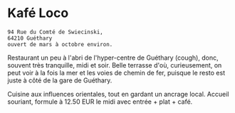 # Kafé Loco

    94 Rue du Comté de Swiecinski,
    64210 Guéthary
    ouvert de mars à octobre environ.

Restaurant un peu à l'abri de l'hyper-centre de Guéthary (cough), donc, souvent
très tranquille, midi et soir. Belle terrasse d'où, curieusement, on peut voir à
la fois la mer et les voies de chemin de fer, puisque le resto est juste à côté
de la gare de Guéthary.

Cuisine aux influences orientales, tout en gardant un ancrage local. Accueil souriant,
formule à 12.50 EUR le midi avec entrée + plat + café.
